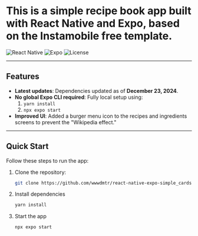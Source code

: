 # This is a simple recipe book app built with React Native and Expo, based on the Instamobile free template.

![React Native](https://img.shields.io/badge/React_Native-0.72-blue)
![Expo](https://img.shields.io/badge/Expo-48.0.0-green)
![License](https://img.shields.io/badge/license-MIT-brightgreen)

---

## Features
-  **Latest updates**: Dependencies updated as of **December 23, 2024**.
- **No global Expo CLI required**: Fully local setup using:
  1. `yarn install`
  2. `npx expo start`
-  **Improved UI**: Added a burger menu icon to the recipes and ingredients screens to prevent the "Wikipedia effect."

---

## Quick Start
Follow these steps to run the app:

1. Clone the repository:
   ```bash
   git clone https://github.com/wwwdmtr/react-native-expo-simple_cards-app.git

2. Install dependencies
   ```bash
   yarn install
   
3. Start the app
   ```bash
   npx expo start


